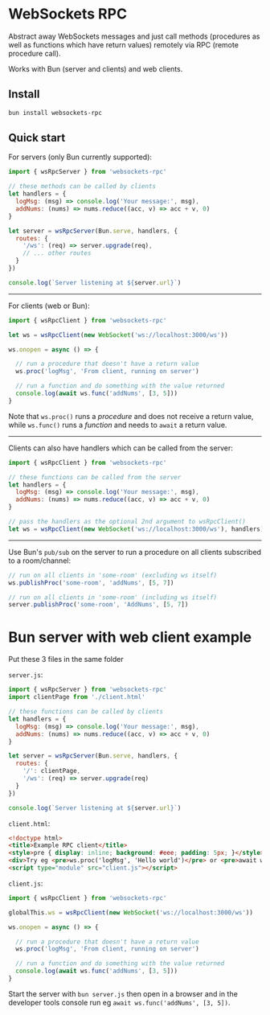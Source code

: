 # WebSockets RPC

Abstract away WebSockets messages and just call methods (procedures as well as functions which have return values) remotely via RPC (remote procedure call).

Works with Bun (server and clients) and web clients.

## Install

```bash
bun install websockets-rpc
```

## Quick start

For servers (only Bun currently supported):

```js
import { wsRpcServer } from 'websockets-rpc'

// these methods can be called by clients
let handlers = {
  logMsg: (msg) => console.log('Your message:', msg),
  addNums: (nums) => nums.reduce((acc, v) => acc + v, 0)
}

let server = wsRpcServer(Bun.serve, handlers, {
  routes: {
    '/ws': (req) => server.upgrade(req),
    // ... other routes
  }
})

console.log(`Server listening at ${server.url}`)
```

---

For clients (web or Bun):

```js
import { wsRpcClient } from 'websockets-rpc'

let ws = wsRpcClient(new WebSocket('ws://localhost:3000/ws'))

ws.onopen = async () => {

  // run a procedure that doesn't have a return value
  ws.proc('logMsg', 'From client, running on server')

  // run a function and do something with the value returned
  console.log(await ws.func('addNums', [3, 5]))
}
```

Note that `ws.proc()` runs a _procedure_ and does not receive a return value, while `ws.func()` runs a _function_ and needs to `await` a return value.

---

Clients can also have handlers which can be called from the server:

```js
import { wsRpcClient } from 'websockets-rpc'

// these functions can be called from the server
let handlers = {
  logMsg: (msg) => console.log('Your message:', msg),
  addNums: (nums) => nums.reduce((acc, v) => acc + v, 0)
}

// pass the handlers as the optional 2nd argument to wsRpcClient()
let ws = wsRpcClient(new WebSocket('ws://localhost:3000/ws'), handlers)
```

---

Use Bun's `pub/sub` on the server to run a procedure on all clients subscribed to a room/channel:

```js
// run on all clients in 'some-room' (excluding ws itself)
ws.publishProc('some-room', 'addNums', [5, 7])

// run on all clients in 'some-room' (including ws itself)
server.publishProc('some-room', 'AddNums', [5, 7])
```

# Bun server with web client example

Put these 3 files in the same folder

`server.js`:
```js
import { wsRpcServer } from 'websockets-rpc'
import clientPage from './client.html'

// these functions can be called by clients
let handlers = {
  logMsg: (msg) => console.log('Your message:', msg),
  addNums: (nums) => nums.reduce((acc, v) => acc + v, 0)
}

let server = wsRpcServer(Bun.serve, handlers, {
  routes: {
    '/': clientPage,
    '/ws': (req) => server.upgrade(req)
  }
})

console.log(`Server listening at ${server.url}`)
```

`client.html`:
```html
<!doctype html>
<title>Example RPC client</title>
<style>pre { display: inline; background: #eee; padding: 5px; }</style>
<div>Try eg <pre>ws.proc('logMsg', 'Hello world')</pre> or <pre>await ws.func('addNums', [3, 5])</pre> in the console.</div>
<script type="module" src="client.js"></script>
```

`client.js`:
```js
import { wsRpcClient } from 'websockets-rpc'

globalThis.ws = wsRpcClient(new WebSocket('ws://localhost:3000/ws'))

ws.onopen = async () => {

  // run a procedure that doesn't have a return value
  ws.proc('logMsg', 'From client, running on server')

  // run a function and do something with the value returned
  console.log(await ws.func('addNums', [3, 5]))
}
```

Start the server with `bun server.js` then open in a browser and in the developer tools console run eg `await ws.func('addNums', [3, 5])`.